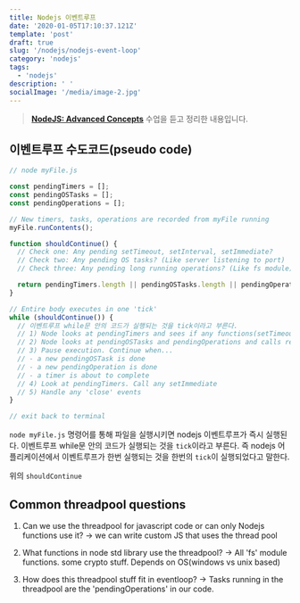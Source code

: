 ```yaml
---
title: Nodejs 이벤트루프
date: '2020-01-05T17:10:37.121Z'
template: 'post'
draft: true
slug: '/nodejs/nodejs-event-loop'
category: 'nodejs'
tags:
  - 'nodejs'
description: ' '
socialImage: '/media/image-2.jpg'
---
```


> **[NodeJS: Advanced Concepts](https://www.udemy.com/course/advanced-node-for-developers/)** 수업을 듣고 정리한 내용입니다.

## 이벤트루프 수도코드(pseudo code)

```js
// node myFile.js

const pendingTimers = [];
const pendingOSTasks = [];
const pendingOperations = [];

// New timers, tasks, operations are recorded from myFile running
myFile.runContents();

function shouldContinue() {
  // Check one: Any pending setTimeout, setInterval, setImmediate?
  // Check two: Any pending OS tasks? (Like server listening to port)
  // Check three: Any pending long running operations? (Like fs module)

  return pendingTimers.length || pendingOSTasks.length || pendingOperations.length;
}

// Entire body executes in one 'tick'
while (shouldContinue()) {
  // 이벤트루프 while문 안의 코드가 실행되는 것을 tick이라고 부른다.
  // 1) Node looks at pendingTimers and sees if any functions(setTimeout, setInterval) are ready to be called
  // 2) Node looks at pendingOSTasks and pendingOperations and calls relevant callbacks
  // 3) Pause execution. Continue when...
  // - a new pendingOSTask is done
  // - a new pendingOperation is done
  // - a timer is about to complete
  // 4) Look at pendingTimers. Call any setImmediate
  // 5) Handle any 'close' events
}

// exit back to terminal
```

`node myFile.js` 명령어를 통해 파일을 실행시키면 nodejs 이벤트루프가 즉시 실행된다. 이벤트루프 while문 안의 코드가 실행되는 것을 `tick`이라고 부른다. 즉 nodejs 어플리케이션에서 이벤트루프가 한번 실행되는 것을 한번의 `tick`이 실행되었다고 말한다.

위의 `shouldContinue`

## Common threadpool questions

1. Can we use the threadpool for javascript code or can only Nodejs functions use it?
   -> we can write custom JS that uses the thread pool

2. What functions in node std library use the threadpool?
   -> All 'fs' module functions. some crypto stuff. Depends on OS(windows vs unix based)

3. How does this threadpool stuff fit in eventloop?
   -> Tasks running in the threadpool are the 'pendingOperations' in our code.
